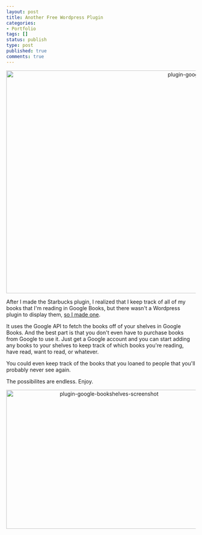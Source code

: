 ```yaml
---
layout: post
title: Another Free Wordpress Plugin
categories:
- Portfolio
tags: []
status: publish
type: post
published: true
comments: true
---
```


<p style="text-align: center;"><a href="http://www.adamwadeharris.com/assets/uploads/2013/02/plugin-google-bookshelves.png"><img class="aligncenter size-full wp-image-241" alt="plugin-google-bookshelves" src="{{site.url}}/assets/uploads/2013/02/plugin-google-bookshelves.png" width="1026" height="593" /></a></p>
<p style="text-align: left;">After I made the Starbucks plugin, I realized that I keep track of all of my books that I'm reading in Google Books, but there wasn't a Wordpress plugin to display them, <a href="http://wordpress.org/extend/plugins/google-bookshelves/" target="_blank">so I made one</a>.</p>
<p style="text-align: left;">It uses the Google API to fetch the books off of your shelves in Google Books. And the best part is that you don't even have to purchase books from Google to use it. Just get a Google account and you can start adding any books to your shelves to keep track of which books you're reading, have read, want to read, or whatever.</p>
<p style="text-align: left;">You could even keep track of the books that you loaned to people that you'll probably never see again.</p>
<p style="text-align: left;">The possibilites are endless. Enjoy.</p>
<p style="text-align: center;"><a href="http://www.adamwadeharris.com/assets/uploads/2013/02/plugin-google-bookshelves-screenshot.png"><img class="size-full wp-image-242 aligncenter" alt="plugin-google-bookshelves-screenshot" src="{{site.url}}/assets/uploads/2013/02/plugin-google-bookshelves-screenshot.png" width="531" height="370" /></a></p>
